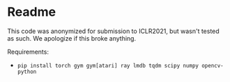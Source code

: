 # Readme

This code was anonymized for submission to ICLR2021, but wasn't tested as such. We apologize if this broke anything.

Requirements:
- `pip install torch gym gym[atari] ray lmdb tqdm scipy numpy opencv-python`
